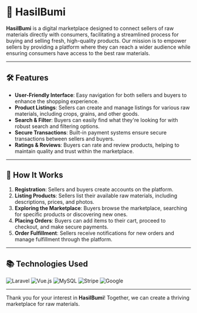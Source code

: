 # 🌾 HasilBumi

**HasilBumi** is a digital marketplace designed to connect sellers of raw materials directly with consumers, facilitating a streamlined process for buying and selling fresh, high-quality products. Our mission is to empower sellers by providing a platform where they can reach a wider audience while ensuring consumers have access to the best raw materials.

---

## 🛠️ Features
- **User-Friendly Interface**: Easy navigation for both sellers and buyers to enhance the shopping experience.
- **Product Listings**: Sellers can create and manage listings for various raw materials, including crops, grains, and other goods.
- **Search & Filter**: Buyers can easily find what they're looking for with robust search and filtering options.
- **Secure Transactions**: Built-in payment systems ensure secure transactions between sellers and buyers.
- **Ratings & Reviews**: Buyers can rate and review products, helping to maintain quality and trust within the marketplace.

---

## 🚀 How It Works
1. **Registration**: Sellers and buyers create accounts on the platform.
2. **Listing Products**: Sellers list their available raw materials, including descriptions, prices, and photos.
3. **Exploring the Marketplace**: Buyers browse the marketplace, searching for specific products or discovering new ones.
4. **Placing Orders**: Buyers can add items to their cart, proceed to checkout, and make secure payments.
5. **Order Fulfillment**: Sellers receive notifications for new orders and manage fulfillment through the platform.

---

## 📚 Technologies Used
<p align="left">
  <img src="https://img.shields.io/badge/Laravel-%23FF2D20.svg?style=for-the-badge&logo=laravel&logoColor=white" alt="Laravel"/>
  <img src="https://img.shields.io/badge/Vue.js-%234FC08D.svg?style=for-the-badge&logo=vue.js&logoColor=white" alt="Vue.js"/>
  <img src="https://img.shields.io/badge/MySQL-%234479A1.svg?style=for-the-badge&logo=mysql&logoColor=white" alt="MySQL"/>
  <img src="https://img.shields.io/badge/Stripe-%233E3E3E.svg?style=for-the-badge&logo=stripe&logoColor=white" alt="Stripe"/>
  <img src="https://img.shields.io/badge/Google-%234285F4.svg?style=for-the-badge&logo=google&logoColor=white" alt="Google"/>
</p>

---

Thank you for your interest in **HasilBumi**! Together, we can create a thriving marketplace for raw materials.
